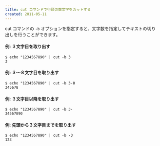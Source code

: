 ```yaml
---
title: cut コマンドで行頭の数文字をカットする
created: 2011-05-11
---
```


cut コマンドの `-b` オプションを指定すると、文字数を指定してテキストの切り出しを行うことができます。


#### 例: ３文字目を取り出す

~~~
$ echo "1234567890" | cut -b 3
3
~~~

#### 例: ３～８文字目を取り出す

~~~
$ echo "1234567890" | cut -b 3-8
345678
~~~

#### 例: ３文字目以降を取り出す

~~~
$ echo "1234567890" | cut -b 3-
34567890
~~~

#### 例: 先頭から３文字目までを取り出す

~~~
$ echo "1234567890" | cut -b -3
123
~~~

